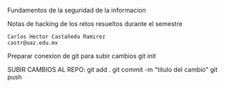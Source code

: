 
Fundamentos de la seguridad de la informacion

Notas de hacking de los retos resueltos durante el semestre

	Carlos Hector Castañeda Ramirez
	castr@uaz.edu.mx

Preparar conexion de git para subir cambios 
	git init

SUBIR CAMBIOS AL REPO:
	git add .
	git commit -m "titulo del cambio"
	git push
